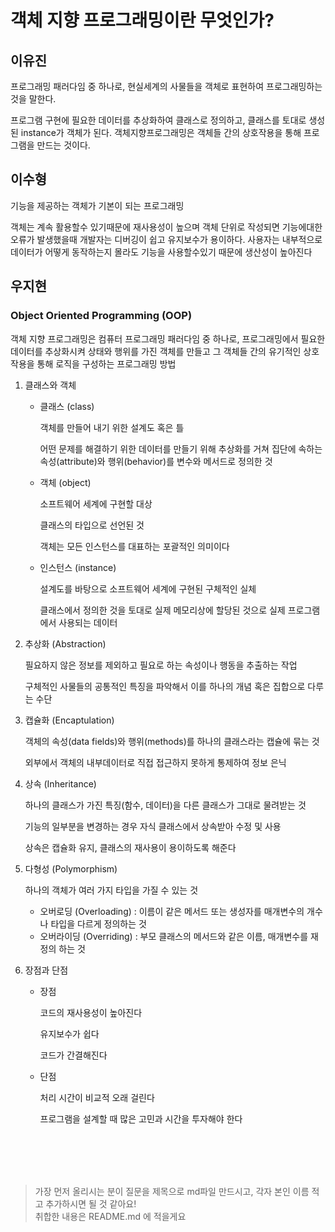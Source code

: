 # 객체 지향 프로그래밍이란 무엇인가? 

## 이유진

프로그래밍 패러다임 중 하나로, 현실세계의 사물들을 객체로 표현하여 프로그래밍하는 것을 말한다. 

프로그램 구현에 필요한 데이터를 추상화하여 클래스로 정의하고, 클래스를 토대로 생성된 instance가 객체가 된다. 객체지향프로그래밍은 객체들 간의 상호작용을 통해 프로그램을 만드는 것이다. 

## 이수형

기능을 제공하는 객체가 기본이 되는 프로그래밍 

객체는 계속 활용할수 있기때문에 재사용성이 높으며 객체 단위로 작성되면 기능에대한 오류가 발생했을때 개발자는 디버깅이 쉽고 유지보수가 용이하다. 사용자는 내부적으로 데이터가 어떻게 동작하는지 몰라도 기능을 사용할수있기 때문에 생산성이 높아진다

## 우지현

### Object Oriented Programming (OOP)

객체 지향 프로그래밍은 컴퓨터 프로그래밍 패러다임 중 하나로, 프로그래밍에서 필요한 데이터를 추상화시켜 상태와 행위를 가진 객체를 만들고 그 객체들 간의 유기적인 상호작용을 통해 로직을 구성하는 프로그래밍 방법

1. 클래스와 객체

   - 클래스 (class)

     객체를 만들어 내기 위한 설계도 혹은 틀

     어떤 문제를 해결하기 위한 데이터를 만들기 위해 추상화를 거쳐 집단에 속하는 속성(attribute)와 행위(behavior)를 변수와 메서드로 정의한 것

   - 객체 (object)
     
     소프트웨어 세계에 구현할 대상
     
     클래스의 타입으로 선언된 것
     
     객체는 모든 인스턴스를 대표하는 포괄적인 의미이다
     
   - 인스턴스 (instance)

     설계도를 바탕으로 소프트웨어 세계에 구현된 구체적인 실체 

     클래스에서 정의한 것을 토대로 실제 메모리상에 할당된 것으로 실제 프로그램에서 사용되는 데이터  

2. 추상화 (Abstraction)

   필요하지 않은 정보를 제외하고 필요로 하는 속성이나 행동을 추출하는 작업

   구체적인 사물들의 공통적인 특징을 파악해서 이를 하나의 개념 혹은 집합으로 다루는 수단

3. 캡슐화 (Encaptulation)

   객체의 속성(data fields)와 행위(methods)를 하나의 클래스라는 캡슐에 묶는 것

   외부에서 객체의 내부데이터로 직접 접근하지 못하게 통제하여 정보 은닉

4. 상속 (Inheritance)

   하나의 클래스가 가진 특징(함수, 데이터)을 다른 클래스가 그대로 물려받는 것

   기능의 일부분을 변경하는 경우 자식 클래스에서 상속받아 수정 및 사용

   상속은 캡슐화 유지, 클래스의 재사용이 용이하도록 해준다

5. 다형성 (Polymorphism)

   하나의 객체가 여러 가지 타입을 가질 수 있는 것

   - 오버로딩 (Overloading) : 이름이 같은 메서드 또는 생성자를 매개변수의 개수나 타입을 다르게 정의하는 것
   - 오버라이딩 (Overriding) : 부모 클래스의 메서드와 같은 이름, 매개변수를 재정의 하는 것 

6. 장점과 단점

   - 장점

     코드의 재사용성이 높아진다

     유지보수가 쉽다

     코드가 간결해진다

   - 단점

     처리 시간이 비교적 오래 걸린다

     프로그램을 설계할 때 많은 고민과 시간을 투자해야 한다

<br><br>
---

> 가장 먼저 올리시는 분이 질문을 제목으로 md파일 만드시고, 각자 본인 이름 적고 추가하시면 될 것 같아요!  
> 취합한 내용은 README.md 에 적을게요 

